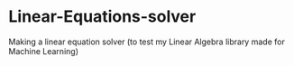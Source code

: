 # Linear-Equations-solver
Making a linear equation solver (to test my Linear Algebra library made for Machine Learning)
